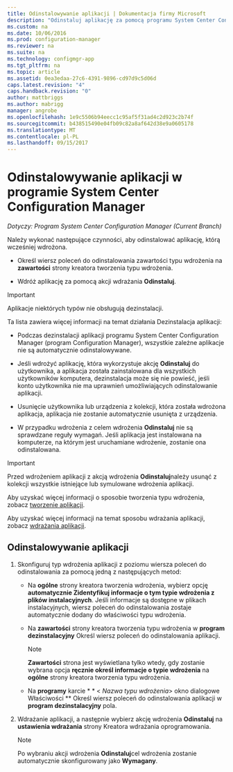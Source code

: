 ```yaml
---
title: Odinstalowywanie aplikacji | Dokumentacja firmy Microsoft
description: "Odinstaluj aplikację za pomocą programu System Center Configuration Manager"
ms.custom: na
ms.date: 10/06/2016
ms.prod: configuration-manager
ms.reviewer: na
ms.suite: na
ms.technology: configmgr-app
ms.tgt_pltfrm: na
ms.topic: article
ms.assetid: 0ea3edaa-27c6-4391-9896-cd97d9c5d06d
caps.latest.revision: "4"
caps.handback.revision: "0"
author: mattbriggs
ms.author: mabrigg
manager: angrobe
ms.openlocfilehash: 1e9c5506b94eecc1c95af5f31ad4c2d923c2b74f
ms.sourcegitcommit: b438515490e04fb09c82a8af642d38e9a0605178
ms.translationtype: MT
ms.contentlocale: pl-PL
ms.lasthandoff: 09/15/2017
---
```

# <a name="uninstall-applications-with-system-center-configuration-manager"></a>Odinstalowywanie aplikacji w programie System Center Configuration Manager

*Dotyczy: Program System Center Configuration Manager (Current Branch)*


Należy wykonać następujące czynności, aby odinstalować aplikację, którą wcześniej wdrożona.

-   Określ wiersz poleceń do odinstalowania zawartości typu wdrożenia na **zawartości** strony kreatora tworzenia typu wdrożenia.  

-   Wdróż aplikację za pomocą akcji wdrażania **Odinstaluj**.  

> [!IMPORTANT]  
> Aplikacje niektórych typów nie obsługują dezinstalacji.  

 Ta lista zawiera więcej informacji na temat działania Dezinstalacja aplikacji:  

-   Podczas dezinstalacji aplikacji programu System Center Configuration Manager (program Configuration Manager), wszystkie zależne aplikacje nie są automatycznie odinstalowywane.  

-   Jeśli wdrożyć aplikację, która wykorzystuje akcję **Odinstaluj** do użytkownika, a aplikacja została zainstalowana dla wszystkich użytkowników komputera, dezinstalacja może się nie powieść, jeśli konto użytkownika nie ma uprawnień umożliwiających odinstalowanie aplikacji.  

-   Usunięcie użytkownika lub urządzenia z kolekcji, która została wdrożona aplikacja, aplikacja nie zostanie automatycznie usunięta z urządzenia.  

-   W przypadku wdrożenia z celem wdrożenia **Odinstaluj** nie są sprawdzane reguły wymagań. Jeśli aplikacja jest instalowana na komputerze, na którym jest uruchamiane wdrożenie, zostanie ona odinstalowana.  

> [!IMPORTANT]  
> Przed wdrożeniem aplikacji z akcją wdrożenia **Odinstaluj**należy usunąć z kolekcji wszystkie istniejące lub symulowane wdrożenia aplikacji.  

 Aby uzyskać więcej informacji o sposobie tworzenia typu wdrożenia, zobacz [tworzenie aplikacji](../../apps/deploy-use/create-applications.md).  

 Aby uzyskać więcej informacji na temat sposobu wdrażania aplikacji, zobacz [wdrażania aplikacji](../../apps/deploy-use/deploy-applications.md).  

## <a name="uninstall-an-application"></a>Odinstalowywanie aplikacji  

1.  Skonfiguruj typ wdrożenia aplikacji z poziomu wiersza poleceń do odinstalowania za pomocą jedną z następujących metod:  

    -   Na **ogólne** strony kreatora tworzenia wdrożenia, wybierz opcję **automatycznie Zidentyfikuj informacje o tym typie wdrożenia z plików instalacyjnych**. Jeśli informacje są dostępne w plikach instalacyjnych, wiersz poleceń do odinstalowania zostaje automatycznie dodany do właściwości typu wdrożenia.  

    -   Na **zawartości** strony kreatora tworzenia typu wdrożenia w **program dezinstalacyjny** Określ wiersz poleceń do odinstalowania aplikacji.  

        > [!NOTE]  
        >  **Zawartości** strona jest wyświetlana tylko wtedy, gdy zostanie wybrana opcja **ręcznie określ informacje o typie wdrożenia** na **ogólne** strony kreatora tworzenia typu wdrożenia.  

    -   Na **programy** karcie * * < *Nazwa typu wdrożenia*> okno dialogowe Właściwości ** Określ wiersz poleceń do odinstalowania aplikacji w **program dezinstalacyjny** pola.  

2.  Wdrażanie aplikacji, a następnie wybierz akcję wdrożenia **Odinstaluj** na **ustawienia wdrażania** strony Kreatora wdrażania oprogramowania.  

    > [!NOTE]  
    >  Po wybraniu akcji wdrożenia **Odinstaluj**cel wdrożenia zostanie automatycznie skonfigurowany jako **Wymagany**.  
